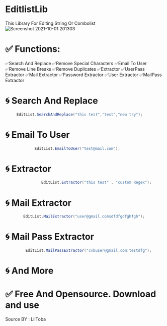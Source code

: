 # EditlistLib
This Library For Editing String Or Combolist
![Screenshot 2021-10-01 201303](https://i.imgur.com/qAltDjw.jpg)

# ✅ Functions:
✅Search And Replace
✅Remove Special Characters
✅Email To User
✅Remove Line Breaks
✅Remove Duplicates
✅Extractor
✅UserPass Extractor
✅Mail Extractor
✅Password Extractor
✅User Extractor
✅MailPass Extractor

# 🌀 Search And Replace
```csharp
     EditList.SearchAndReplace("this test","test","new try");
```

# 🌀 Email To User
```csharp
             EditList.EmailToUser("test@mail.com");
```

# 🌀 Extractor
```csharp
                EditList.Extractor("this test" , "custom Regex");
```

# 🌀 Mail Extractor
```csharp
        EditList.MailExtractor("user@gmail.comsdfdfgdfghfgh");
```

# 🌀 Mail Pass Extractor
```csharp
         EditList.MailPassExtractor("cvbuser@gmail.com:testdfg");
```

# 🌀 And More


# ✅ Free And Opensource. Download and use

Source BY : LilToba
